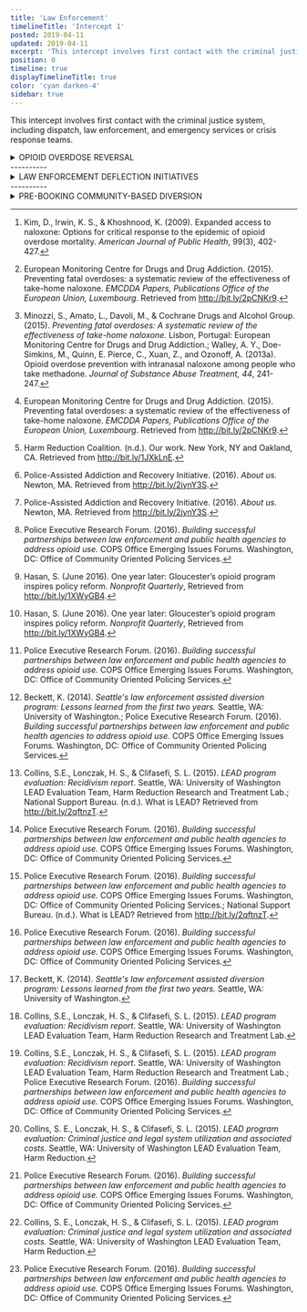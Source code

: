 ```yaml
---
title: 'Law Enforcement'
timelineTitle: 'Intercept 1'
posted: 2019-04-11
updated: 2019-04-11
excerpt: 'This intercept involves first contact with the criminal justice system, including dispatch, law enforcement, and emergency services or crisis response teams.'
position: 0
timeline: true
displayTimelineTitle: true
color: 'cyan darken-4'
sidebar: true
---
```


This intercept involves first contact with the criminal justice system, including dispatch, law enforcement, and emergency services or crisis response teams.

<details>
	<summary>OPIOID OVERDOSE REVERSAL</summary>

**Description:**  Naloxone, a medication that can be administered by nasal spray or injection, can be administered to an individual to reverse an opioid overdose. Naloxone blocks opioid receptor sites in the brain for up to 90 minutes to reverse respiratory distress.[^1]  Use of naloxone is and effective practice in reducing overdose fatalities. However, further research should be conducted as to follow-ups to non-fatal overdoses and how those individuals may or may not benefit from connection to appropriate services.

**Goals:** 

 - Prevent death from opioid-related overdose.
 - Increase the use of harm reduction tactics related to opioid use.

----------
**Eligibility:** First responders, including law enforcement, and laypersons can administer naloxone to an individual who may be overdosing on opioids (including heroin).

**Research findings:**

 - A study of 2,912 individuals in 19 communities over seven years, found communities with naloxone programs had significantly lower opioid overdose fatalities than those that did not.[^2]  
 - Further, this study found that take-home naloxone coupled with educational and training interventions significantly decreased overdose-related deaths by 54 to 73 per 100,000 over a 7-year period.[^3] 
 - A meta-analysis of 21 studies suggests that among available studies, naloxone provisions among drug users and their caregivers can be an effective strategy to combat fatal overdoses.[^4]

**Medication types:** generic name is naloxone; brand names include Narcan® and Evzio®.

**Examples in the field:**  These programs help provide information, training, and distribution of naloxone and naloxone use, in addition to other harm reduction strategies (i.e. syringe exchanges, overdose awareness, and health-related issues like Hepatitis C).[^5]  The following are examples of naloxone distribution and training locations:

 - [Illinois Department of Human Services Drug Overdose Prevention Program.](http://www.dhs.state.il.us/page.aspx?item=58142) 
 - Overdose Response Program out of Maryland Department of Health and Mental Hygiene (DHMH). 
 - Deaths Avoided with Naloxone (DAWN) in Ohio. 
 - North Carolina Harm Reduction Coalition (NCHRC). 
 - In addition to other state and local police department naloxone programs. 

**Other resources:**
[A State and National Overview of the Opioid and Heroin Crisis](http://www.icjia.org/articles/an-overview-of-national-and-illinois-opioid-and-heroin-crisis)
[Harm Reduction Overview and Understanding Naloxone](http://harmreduction.org/issues/overdose-prevention/overview/overdose-basics/understanding-naloxone/)
[Harm Reduction Coalition](http://harmreduction.org/issues/overdose-prevention/tools-best-practices/naloxone-program-case-studies/chicago-recovery-alliance/)

</details>
----------

<details>
	<summary>LAW ENFORCEMENT DEFLECTION INITIATIVES</summary>

**Description:** Law enforcement deflection initiatives help individuals with SUDs access treatment. Individuals—without fear of arrest—can ask for assistance in receiving substance use treatment.[^6]  A law enforcement officer completes an intake and arranges for transport to services for further clinical assessment as to appropriate treatment (or clinician may be on-site at the police station), typically by a volunteer.[^7]  These initiatives feature collaboration between law enforcement, the community, hospitals, public health providers, substance use treatment providers, and other community service providers.

**Goals:** 

 - Intervene in cycle of substance use and potential crime or criminal justice involvement.
 - Improve public safety.


----------
**Eligibility:** Some departments have selected the following as criteria for assistance:

 - Voluntarily ask for assistance.
 - Turn in drugs and/or drug paraphernalia (if applicable).
 - Consent from a parent or guardian if a juvenile.
 - Pose no threat to person transporting to treatment.
 - No outstanding warrants.
 - Have no more than three prior drug-related arrests.
 - No prior arrest for possession with intent to distribute, trafficking, or have a drug violation in a school zone.[^8]

**Research/evidence:**  These are ***promising initiatives***, but there currently is not enough substantial research to identify these practices as evidence-based. In an analysis of 200 participants of ANGEL initiative in Gloucester, Mass. pre-arrest diversion program, researchers reported 70 percent completed treatment and follow-up services. However, out of 100 of those individuals, 40 percent had returned to substance use.[^9]  

Preliminary data indicates a

 - reduction in fatal drug overdoses; and
 - 31 percent decrease in drug-related crime.[^10]  

**Examples in the field:** At least 140 law enforcement agencies in 25 states have joined PAARI to create initiatives, including:

 - ANGEL (Gloucester, Mass.).
 - ANGEL/Hope (North Carolina). 
 - A Way Out ([Lake County, Ill](http://awayoutlc.org/) and [McHenry County, Ill.](https://www.mchenrycountyil.gov/county-government/departments-j-z/state-s-attorney-s-office/programs-and-initiatives/a-way-out)).
 - Safe Passage ([Lee](http://safepassage-saukvalley.com/), [Livingston](https://www.pontiac.org/539/Safe-Passage-Initiative), [Whiteside](http://safepassage-saukvalley.com/) Counties, Ill., McLean County, Ill.).
- [Elk Grove Cares (Elk Grove, Ill.)](http://www.elkgrove.org/government/village-departments/police-department/elk-grove-village-cares)
- [Village of Arlington Heights Community Addiction and Recovery Effort (CARE)](https://www.vah.com/our_community/CARE) (Arlington Heights, Ill.).
- [Arlington Outreach Model](http://paariusa.org/arlington/) (Arlington, Mass.).

**Other resources:**
[Rethinking law enforcement’s role on drugs: Community drug intervention and diversion efforts](http://www.icjia.org/articles/rethinking-law-enforcement-s-role-on-drugs-community-drug-intervention-and-diversion-efforts)
[COPS: Building Successful Partnerships between Law Enforcement and Public Health](https://ric-zai-inc.com/Publications/cops-p356-pub.pdf)

</details>
----------
<details>
	<summary>PRE-BOOKING COMMUNITY-BASED DIVERSION</summary>
	
**Description:** Police may exercise discretion to divert individuals with potential SUDs or other substance use issues in lieu of standard jail booking and criminal justice prosecution for non-violent, non-felony offenses.[^11]  An arresting officer goes through initial arrest protocols (arresting person, writing case report, collecting evidence), but then flags the case and asks the prosecutor to not immediately file charges.[^12]  The arrestee is assigned a case manager who facilitates an entry evaluation and refers them to a variety of services that can include 

 - substance use treatment and/or services; 
 - housing assistance;
 - job and educational services; 
 - legal advocacy; and/or 
 - counseling.[^13]  

The individual may be prosecuted if he/she does not initiate services within 30 days from entry evaluation.[^14]  Programs may operate similar to this, but as deferred prosecution programs. However, there is limited research related to deferred prosecution programs.

**Goals:** 

 - Divert to treatment rather than jail and prosecution to individuals with SUDs. 
 - Intervene in cycle of substance use, crime, and criminal justice involvement.
 - Reduce recidivism.
 - Decrease monetary costs for criminal justice system. 
 - Improve public safety.
 - Improve public health. 
 - Reduce reliance on formal criminal justice processing
 - Long-term behavioral changes--which may or may not include complete abstinence (harm reduction approach instead of zero-tolerance approach).[^15]
 
 
----------
**Eligibility:** Example eligibility criteria from the Law Enforcement-Assisted Diversion (LEAD) program out of Seattle, Washington is as follows:

 - Individual suspected of a controlled substance offense, prostitution offense, or minor property crime offenses related to substance use (non-violent and non-felony).
 - Police believe individual is amenable to diversion.
 - Offense does not involve delivery, possession with intent to deliver, or dealing with intent to profit.
 - Offense does not involve exploitation of minors in dealing or distributing drugs.
 - Offense does not involve promotion of prostitution.
 - Individual does not have  previous convictions for murder, arson, robbery, assault, kidnapping, sex offense, or attempt of any of these crimes (this may vary by department and may include other offenses like domestic violence within a specific time-frame). 
 - Individual has not participated or is not currently participating in other criminal justice diversion programs.
 - The individual is willing to participate.[^16]

**Research/evidence:** To date, the [Law Enforcement-Assisted Diversion (LEAD)](http://www.leadbureau.org/resources) program in Seattle has been the only such program evaluated extensively with a [report on recidivism , criminal and legal system costs and utilization, client outcomes (housing, employment, income/benefits)](http://media.wix.com/ugd/6f124f_8183d4c04a09456cb48f92875ab2e188.pdf). LEAD is a ***promising program***; there currently is not enough substantial research to identify it as evidence-based. During the first six months of evaluation, 30 percent of LEAD participants were less likely to be arrested compared to the control group.[^17]  After a little more than four years, participants were 58 percent less likely to be arrested compared to the control group after their entry evaluation.[^18]  Participants subsequent to entry into LEAD, on average, demonstrated significantly lower likelihood of 

 - felony cases (64 percent); 
 - King County jail bookings (69 percent); 
 - days in jail (68 percent); and 
 - days in state prison (87 percent).[^19]  

In addition, it costs less to connect people to services via LEAD than it does to formally process them into the criminal justice system.[^20]  The cost of LEAD participants from pre to post entry evaluation, cost reductions were \$2,100 , whereas the control group (system-as-usual) demonstrated cost increases (\$5,961). After initial start-up of LEAD, program costs decreased from \$899 per month to \$532 per month.[^21]  Further, the program had a positive effect on participants’ income and housing.[^22]

**Examples in the field:** Many agencies are developing programs similar to the LEAD program in Seattle and the following are operational: 

 - Santa Fe, N. M.
 - Albany, N.Y.
 - Huntington, W. Va. 
 - Canton, Ohio. 

Several others are in final stages of implementation: 

 - Baltimore, Md. 
 - Portland, Maine. 
 - San Francisco.
 - Atlanta (DeKalb & Fulton counties).[^23] 

 **Other resources:**
 [Rethinking law enforcement’s role on drugs: Community drug intervention and diversion efforts](http://www.icjia.org/articles/rethinking-law-enforcement-s-role-on-drugs-community-drug-intervention-and-diversion-efforts)
[LEAD National Support Bureau](http://www.leadbureau.org/)
[Police Assisted Addiction and Recovery Initiatives](http://paariusa.org/)

</details>

[^1]: Kim, D., Irwin, K. S., & Khoshnood, K. (2009). Expanded access to naloxone: Options for critical response to the epidemic of opioid overdose mortality. *American Journal of Public Health*, 99(3), 402-427.

[^2]:  European Monitoring Centre for Drugs and Drug Addiction. (2015). Preventing fatal overdoses: a systematic review of the effectiveness of take-home naloxone. *EMCDDA Papers, Publications Office of the European Union, Luxembourg*. Retrieved from http://bit.ly/2pCNKr9.

[^3]:  Minozzi, S., Amato, L., Davoli, M., & Cochrane Drugs and Alcohol Group. (2015). *Preventing fatal overdoses: A systematic review of the effectiveness of take-home naloxone.* Lisbon, Portugal: European Monitoring Centre for Drugs and Drug Addiction.; Walley, A. Y., Doe-Simkins, M., Quinn, E. Pierce, C., Xuan, Z., and Ozonoff, A. (2013a). Opioid overdose prevention with intranasal naloxone among people who take methadone. *Journal of Substance Abuse Treatment, 44*, 241-247.


[^4]: European Monitoring Centre for Drugs and Drug Addiction. (2015). Preventing fatal overdoses: a systematic review of the effectiveness of take-home naloxone. *EMCDDA Papers, Publications Office of the European Union, Luxembourg*. Retrieved from http://bit.ly/2pCNKr9.

[^5]: Harm Reduction Coalition. (n.d.). Our work. New York, NY and Oakland, CA. Retrieved from http://bit.ly/1JXkLnE.

[^6]:Police-Assisted Addiction and Recovery Initiative. (2016). *About us.* Newton, MA. Retrieved from http://bit.ly/2jynY3S.

[^7]: Police-Assisted Addiction and Recovery Initiative. (2016). *About us.* Newton, MA. Retrieved from http://bit.ly/2jynY3S.

[^8]: Police Executive Research Forum. (2016). *Building successful partnerships between law enforcement and public health agencies to address opioid use.* COPS Office Emerging Issues Forums. Washington, DC: Office of Community Oriented Policing Services.

[^9]: Hasan, S. (June 2016). One year later: Gloucester’s opioid program inspires policy reform. *Nonprofit Quarterly*, Retrieved from http://bit.ly/1XWyGB4.

[^10]:Hasan, S. (June 2016). One year later: Gloucester’s opioid program inspires policy reform. *Nonprofit Quarterly*, Retrieved from http://bit.ly/1XWyGB4.

[^11]:Police Executive Research Forum. (2016). *Building successful partnerships between law enforcement and public health agencies to address opioid use.* COPS Office Emerging Issues Forums. Washington, DC: Office of Community Oriented Policing Services.

[^12]: Beckett, K. (2014). *Seattle's law enforcement assisted diversion program: Lessons learned from the first two years.* Seattle, WA: University of Washington.; Police Executive Research Forum. (2016). *Building successful partnerships between law enforcement and public health agencies to address opioid use.* COPS Office Emerging Issues Forums. Washington, DC: Office of Community Oriented Policing Services.

[^13]: Collins, S.E., Lonczak, H. S., & Clifasefi, S. L. (2015). *LEAD program evaluation: Recidivism report*. Seattle, WA: University of Washington LEAD Evaluation Team, Harm Reduction Research and Treatment Lab.; National Support Bureau. (n.d.). What is LEAD? Retrieved from http://bit.ly/2qftnzT.

[^14]: Police Executive Research Forum. (2016). *Building successful partnerships between law enforcement and public health agencies to address opioid use.* COPS Office Emerging Issues Forums. Washington, DC: Office of Community Oriented Policing Services.

[^15]:  Police Executive Research Forum. (2016). *Building successful partnerships between law enforcement and public health agencies to address opioid use.* COPS Office Emerging Issues Forums. Washington, DC: Office of Community Oriented Policing Services.; National Support Bureau. (n.d.). What is LEAD? Retrieved from http://bit.ly/2qftnzT.

[^16]: Police Executive Research Forum. (2016). *Building successful partnerships between law enforcement and public health agencies to address opioid use.* COPS Office Emerging Issues Forums. Washington, DC: Office of Community Oriented Policing Services.

[^17]: Beckett, K. (2014). *Seattle's law enforcement assisted diversion program: Lessons learned from the first two years.* Seattle, WA: University of Washington.

[^18]: Collins, S.E., Lonczak, H. S., & Clifasefi, S. L. (2015). *LEAD program evaluation: Recidivism report*. Seattle, WA: University of Washington LEAD Evaluation Team, Harm Reduction Research and Treatment Lab.

[^19]: Collins, S.E., Lonczak, H. S., & Clifasefi, S. L. (2015). *LEAD program evaluation: Recidivism report*. Seattle, WA: University of Washington LEAD Evaluation Team, Harm Reduction Research and Treatment Lab.; Police Executive Research Forum. (2016). *Building successful partnerships between law enforcement and public health agencies to address opioid use.* COPS Office Emerging Issues Forums. Washington, DC: Office of Community Oriented Policing Services.

[^20]: Collins, S. E., Lonczak, H. S., & Clifasefi, S. L. (2015). *LEAD program evaluation: Criminal justice and legal system utilization and associated costs.* Seattle, WA: University of Washington LEAD Evaluation Team, Harm Reduction.

[^21]: Police Executive Research Forum. (2016). *Building successful partnerships between law enforcement and public health agencies to address opioid use.* COPS Office Emerging Issues Forums. Washington, DC: Office of Community Oriented Policing Services.

[^22]: Collins, S. E., Lonczak, H. S., & Clifasefi, S. L. (2015). *LEAD program evaluation: Criminal justice and legal system utilization and associated costs.* Seattle, WA: University of Washington LEAD Evaluation Team, Harm Reduction.

[^23]: Police Executive Research Forum. (2016). *Building successful partnerships between law enforcement and public health agencies to address opioid use.* COPS Office Emerging Issues Forums. Washington, DC: Office of Community Oriented Policing Services.

